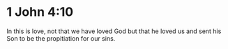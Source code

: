 # 1 John 4:10

In this is love, not that we have loved God but that he loved us and sent his Son to be the propitiation for our sins.